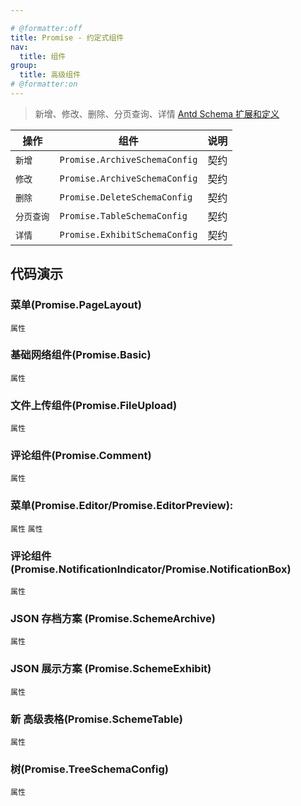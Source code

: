 ```yaml
---

# @formatter:off
title: Promise - 约定式组件
nav:
  title: 组件
group:
  title: 高级组件
# @formatter:on
---
```


> 新增、修改、删除、分页查询、详情
> [Antd Schema 扩展和定义](https://procomponents.ant.design/components/schema)

| 操作     | 组件                            | 说明  |
|--------|-------------------------------|-----|
| `新增`   | `Promise.ArchiveSchemaConfig` | 契约  |
| `修改`   | `Promise.ArchiveSchemaConfig` | 契约  |
| `删除`   | `Promise.DeleteSchemaConfig`  | 契约  |
| `分页查询` | `Promise.TableSchemaConfig`   | 契约  |
| `详情`   | `Promise.ExhibitSchemaConfig` | 契约  |

## 代码演示

### 菜单(Promise.PageLayout)

<code src="./demos/promise.page-layout.tsx"  background="#f0f2f5" transform="true" iframe >属性</code>

### 基础网络组件(Promise.Basic)

<code src="./demos/promise.basic.tsx"  background="#f0f2f5" >属性</code>

### 文件上传组件(Promise.FileUpload)

<code src="./demos/promise.file-upload.tsx"  background="#f0f2f5" >属性</code>

### 评论组件(Promise.Comment)

<code src="./demos/promise.comment.tsx"  background="#f0f2f5" transform="true" iframe>属性</code>

### 菜单(Promise.Editor/Promise.EditorPreview):

<code src="./demos/promise.editor"  background="#f0f2f5" transform="true" >属性</code>
<code src="./demos/promise.editor-preview"  background="#f0f2f5" transform="true" inline>属性</code>

### 评论组件(Promise.NotificationIndicator/Promise.NotificationBox)

<code src="./demos/promise.notification.tsx"  background="#f0f2f5">属性</code>

### JSON 存档方案 (Promise.SchemeArchive)

<code src="./demos/promise.scheme-archive.tsx"  background="#f0f2f5" >属性</code>

### JSON 展示方案 (Promise.SchemeExhibit)

<code src="./demos/promise.scheme-exhibit.tsx"  background="#f0f2f5" >属性</code>

### 新 高级表格(Promise.SchemeTable)

<code src="./demos/promise.scheme-table.tsx"  background="#f0f2f5" >属性</code>

### 树(Promise.TreeSchemaConfig)

<code src="./demos/promise.scheme-tree.tsx"  background="#f0f2f5" >属性</code>











